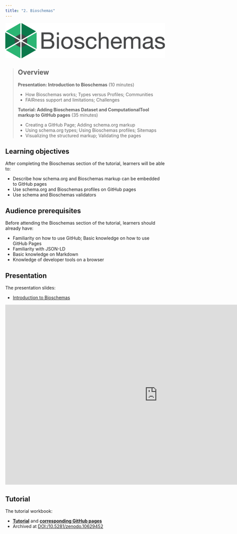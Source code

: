 ```yaml
---
title: "2. Bioschemas"
---
```

![Bioschemas logo](images/bioschemas.svg)

> ## Overview
> 
> **Presentation: Introduction to Bioschemas** (10 minutes)
> 
> * How Bioschemas works; Types versus Profiles; Communities  
> * FAIRness support and limitations; Challenges
> 
> **Tutorial: Adding Bioschemas Dataset and ComputationalTool markup to GitHub pages** (35 minutes)
> 
> * Creating a GitHub Page; Adding schema.org markup  
> * Using schema.org types; Using Bioschemas profiles; Sitemaps  
> * Visualizing the structured markup; Validating the pages

## Learning objectives

After completing the Bioschemas section of the tutorial, learners will be able to:

* Describe how schema.org and Bioschemas markup can be embedded to GitHub pages
* Use schema.org and Bioschemas profiles on GitHub pages
* Use schema and Bioschemas validators


## Audience prerequisites

Before attending the Bioschemas section of the tutorial, learners should already have:

* Familiarity on how to use GitHub; Basic knowledge on how to use GitHub Pages
* Familiarity with JSON-LD
* Basic knowledge on Markdown
* Knowledge of developer tools on a browser


## Presentation
The presentation slides:
- [Introduction to Bioschemas](https://docs.google.com/presentation/d/1sQ0kPmSYxm63YGAR6VCfey_lk14CXcUYVjc7JM9auK0/edit?usp=sharing)

<iframe src="https://docs.google.com/presentation/d/e/2PACX-1vRpWQVRtLlMYfvtAg64z_wfJz0BKdytNnBY0T5GUwgULp-c78NpZ9cBTU7EGcmEaWzNAGKiZvKU4o09/pubembed?start=false&loop=false&delayms=0" frameborder="0" width="960" height="569" allowfullscreen="true" mozallowfullscreen="true" webkitallowfullscreen="true"></iframe>


## Tutorial
The tutorial workbook: 
- [**Tutorial**](https://github.com/zbmed-semtec/bioschemas-ghpages-markup-tutorial) and **[corresponding GitHub pages](https://zbmed-semtec.github.io/bioschemas-ghpages-markup-tutorial/)**  
- Archived at [DOI:/10.5281/zenodo.10629452](https://zenodo.org/doi/10.5281/zenodo.10629452)
